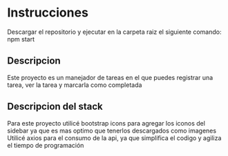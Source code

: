 # Instrucciones
Descargar el repositorio y ejecutar en la carpeta raiz el siguiente comando: npm start
## Descripcion
Este proyecto es un manejador de tareas en el que puedes registrar una tarea, ver la tarea y marcarla como completada
## Descripcion del stack
Para este proyecto utilicé bootstrap icons para agregar los iconos del sidebar ya que es mas optimo que tenerlos descargados como imagenes
Utilicé axios para el consumo de la api, ya que simplifica el codigo y agiliza el tiempo de programación
